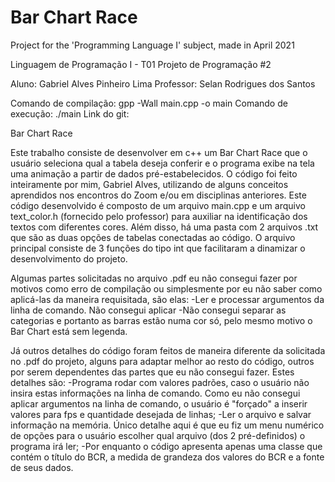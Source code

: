 # Bar Chart Race
 Project for the 'Programming Language I' subject, made in April 2021

Linguagem de Programação I - T01
Projeto de Programação #2

Aluno: Gabriel Alves Pinheiro Lima
Professor: Selan Rodrigues dos Santos

Comando de compilação: gpp -Wall main.cpp -o main
Comando de execução: ./main
Link do git: 

Bar Chart Race

   Este trabalho consiste de desenvolver em c++ um Bar Chart Race que o usuário seleciona qual a tabela deseja conferir e o programa exibe na tela uma animação a partir de dados pré-estabelecidos.
   O código foi feito inteiramente por mim, Gabriel Alves, utilizando de alguns conceitos aprendidos nos encontros do Zoom e/ou em disciplinas anteriores. Este código desenvolvido é composto de um arquivo main.cpp e um arquivo text_color.h (fornecido pelo professor) para auxiliar na identificação dos textos com diferentes cores. Além disso, há uma pasta com 2 arquivos .txt que são as duas opções de tabelas conectadas ao código. O arquivo principal consiste de  3 funções do tipo int que facilitaram a dinamizar o desenvolvimento do projeto.

   Algumas partes solicitadas no arquivo .pdf eu não consegui fazer por motivos como erro de compilação ou simplesmente por eu não saber como aplicá-las da maneira requisitada, são elas:
   -Ler e processar argumentos da linha de comando. Não consegui aplicar
   -Não consegui separar as categorias e portanto as barras estão numa cor só, pelo mesmo motivo o Bar Chart está sem legenda.

   Já outros detalhes do código foram feitos de maneira diferente da solicitada no .pdf do projeto, alguns para adaptar melhor ao resto do código, outros por serem dependentes das partes que eu não consegui fazer. Estes detalhes são:
   -Programa rodar com valores padrões, caso o usuário não insira estas informações na linha de comando. Como eu não consegui aplicar argumentos na linha de comando, o usuário é "forçado" a inserir valores para fps e quantidade desejada de linhas;
   -Ler o arquivo e salvar informação na memória. Único detalhe aqui é que eu fiz um menu numérico de opções para o usuário escolher qual arquivo (dos 2 pré-definidos) o programa irá ler;
   -Por enquanto o código apresenta apenas uma classe que contém o título do BCR, a medida de grandeza dos valores do BCR e a fonte de seus dados.
